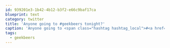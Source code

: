 ```yaml
---
id: 939201e3-1b42-4b12-b3f2-e66c9baf17ca
blueprint: text
category: twitter
title: 'Anyone going to #geekbeers tonight?'
caption: 'Anyone going to <span class="hashtag hashtag_local">#<a href="http://tweettemp.darylchymko.ca/?tag=geekbeers">geekbeers</a> tonight?'
tags:
  - geekbeers
---
```


